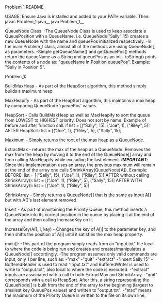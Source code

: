 Problem 1 README

USAGE: Ensure Java is installed and added to your PATH variable.
Then: javac Problem_1.java__
      java Problem_1__


QueueNode Class:
-The QueueNode Class is used to keep associate a QueuePosition with a QueueName. i.e. QueueNode('Sally', 15) creates a new QueueNode with the name and queuePos initialized respectively.
-In the main Problem_1 class, almost all of the methods are using QueueNode[] as parameters.
-Simple getQueueName() and getQueuePos() methods return the queueName as a String and queuePos as an int. 
-toString() prints the contents of a node as: "queueName in Position queuePos".
	Example: "Sally in Position 5".

Problem_1:

BuildMaxHeap - As part of the HeapSort algorithm, this method simply builds a maximum heap.

MaxHeapify - As part of the HeapSort algorithm, this maintains a max heap by comparing QueueNode 'queuePos' values.

HeapSort - Calls BuildMaxHeap as well as MaxHeapify to sort the queue from LOWEST to HIGHEST priority. Does not sort by name.
	Example of before and after function call: if list = [("Sally", 15), ("Joe", 1), ("Riley", 5)]
	AFTER HeapSort: list = [("Joe", 1), ("Riley", 5), ("Sally", 15)]

Maximum - Simply returns the root of the max heap as a QueueNode.

ExtractMax - returns the max of the heap as a QueueNode. Removes the max from the heap by moving it to the end of the QueueNode[] array and then calling MaxHeapify while excluding the last element.
	***IMPORTANT***: Since this implementation uses an array, the previous maximum will remain at the end of the array one calls ShrinkArray(QueueNode[A]).
	Example: BEFORE: list = [("Sally", 15), ("Joe", 1), ("Riley", 5)]
		 AFTER without calling ShrinkArray():  list = [("Joe", 1), ("Riley", 5), ("Sally", 15)]
	         AFTER WITH ShrinkArray(): list = [("Joe", 1), ("Riley", 5)]

ShrinkArray - Simply returns a QueueNode[] that is the same as input A[] but with A[]'s last element removed.

Insert - As part of maintaining the Priority Queue, this method inserts a QueueNode into its correct position in the queue by placing it at the end of the array and then calling IncreaseKey on it.

IncreaseKey(A[], i, key) - Changes the key of A[i] to the parameter key, and then shifts the position of A[i] until it satisfies the max heap property.


main():
-This part of the program simply reads from an "input.txt" file local to where the code is being run and creates and creates/manipulates a QueueNode[] accordingly.
-The program assumes only valid commands are input, only 1 per line, such as:
	-"max"
	-"quit"
	-"extract"
	-"insert Sally 15"
-BufferedReader is used to read "input.txt" and BufferedWriter is used to write to "output.txt", also local to where the code is executed.
-"extract" inputs are associated with a call to both ExtractMax and ShrinkArray.
-"quit" corresponds with a call to HeapSort. After this, a string representing the QueueNode[] is built from the end of the array to the beginning (largest to smallest key QueuePos values) and written to "output.txt".
-"max" means the maximum of the Priority Queue is written to the file on its own line.
	





